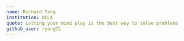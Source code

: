 ```yaml
---
name: Richard Yang
institution: UCLA
quote: Letting your mind play is the best way to solve problems
github_user: ryang72
---
```


